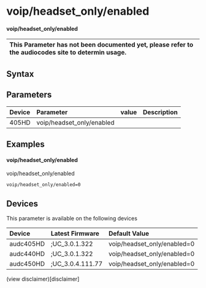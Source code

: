 ﻿---
description: voip/headset_only/enabled
search: false
---

# voip/headset_only/enabled

#### voip/headset_only/enabled


| This Parameter has not been documented yet, please refer to the audiocodes site to determin usage.  | 
| :--- |

## Syntax

## Parameters
|Device|Parameter|value|Description|
|:---|:---|:---|:---|
| 405HD | voip/headset_only/enabled |  |  |

## Examples
#### voip/headset_only/enabled

voip/headset_only/enabled

```
voip/headset_only/enabled=0
```

## Devices
This parameter is available on the following devices

| Device | Latest Firmware | Default Value |
|:---|:---|:---|
| audc405HD | ;UC_3.0.1.322 | voip/headset_only/enabled=0 
| audc440HD | ;UC_3.0.1.322 | voip/headset_only/enabled=0 
| audc450HD | ;UC_3.0.4.111.77 | voip/headset_only/enabled=0 

(view disclaimer)[disclaimer]
